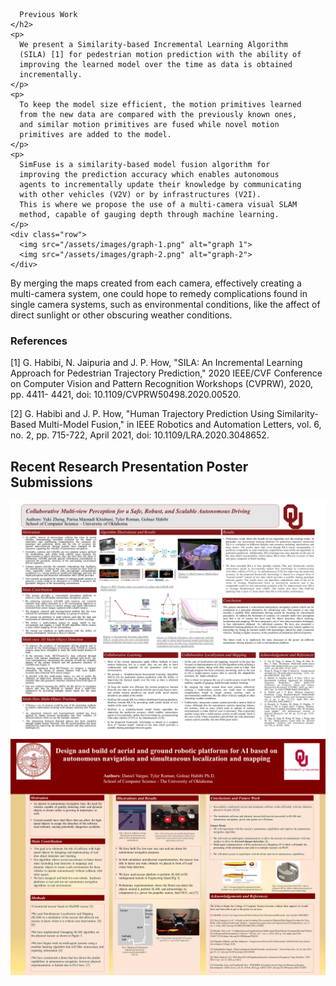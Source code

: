 
      Previous Work
    </h2>
    <p>
      We present a Similarity-based Incremental Learning Algorithm
      (SILA) [1] for pedestrian motion prediction with the ability of
      improving the learned model over the time as data is obtained
      incrementally.
    </p>
    <p>
      To keep the model size efficient, the motion primitives learned
      from the new data are compared with the previously known ones,
      and similar motion primitives are fused while novel motion
      primitives are added to the model.
    </p>
    <p>
      SimFuse is a similarity-based model fusion algorithm for
      improving the prediction accuracy which enables autonomous
      agents to incrementally update their knowledge by communicating
      with other vehicles (V2V) or by infrastructures (V2I).
      This is where we propose the use of a multi-camera visual SLAM
      method, capable of gauging depth through machine learning.
    </p>
    <div class="row">
      <img src="/assets/images/graph-1.png" alt="graph 1">
      <img src="/assets/images/graph-2.png" alt="graph-2">
    </div>
  </section>

  <section>
    <p>
      By merging the maps created from each camera, effectively
      creating a multi-camera system, one could hope to remedy
      complications found in single camera systems, such as
      environmental conditions, like the affect of direct sunlight or other
      obscuring weather conditions.
    </p>
    <h3>
      References
    </h3>
    <p> [1] G. Habibi, N. Jaipuria and J. P. How, "SILA: An
      Incremental Learning Approach for Pedestrian
      Trajectory Prediction," 2020 IEEE/CVF
      Conference on Computer Vision and Pattern
      Recognition Workshops (CVPRW), 2020, pp. 4411-
      4421, doi: 10.1109/CVPRW50498.2020.00520.
    </p>
    <p> [2] G. Habibi and J. P. How, "Human Trajectory Prediction Using Similarity-Based
      Multi-Model Fusion," in IEEE Robotics and Automation Letters, vol. 6, no. 2, pp.
      715-722, April 2021, doi: 10.1109/LRA.2020.3048652.
    </p>
  </section>

  <section>
    <h2>
      Recent Research Presentation Poster Submissions
    </h2>
    <div class="row">
      <img src="/assets/images/Airou-research-poster.jpg" alt="Research poster">
    </div>
    <div class="row">
      <img src="/assets/images/RacecarPosterODOT2022.png" alt="Research poster">
    </div>
  </section>
